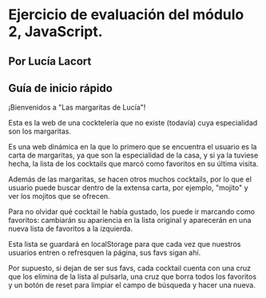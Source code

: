 # Ejercicio de evaluación del módulo 2, JavaScript.
## Por Lucía Lacort

## Guía de inicio rápido

¡Bienvenidos a "Las margaritas de Lucía"!

Esta es la web de una cocktelería que no existe (todavía) cuya especialidad son los margaritas.

Es una web dinámica en la que lo primero que se encuentra el usuario es la carta de margaritas, ya que son la especialidad de la casa, y si ya la tuviese hecha, la lista de los cocktails que marcó como favoritos en su última visita.

Además de las margaritas, se hacen otros muchos cocktails, por lo que el usuario puede buscar dentro de la extensa carta, por ejemplo, "mojito" y ver los mojitos que se ofrecen.

Para no olvidar qué cocktail le había gustado, los puede ir marcando como favoritos: cambiarán su apariencia en la lista original y aparecerán en una nueva lista de favoritos a la izquierda. 

Esta lista se guardará en localStorage para que cada vez que nuestros usuarios entren o refresquen la página, sus favs sigan ahí. 

Por supuesto, si dejan de ser sus favs, cada cocktail cuenta con una cruz que los elimina de la lista al pulsarla, una cruz que borra todos los favoritos y un botón de reset para limpiar el campo de búsqueda y hacer una nueva.







